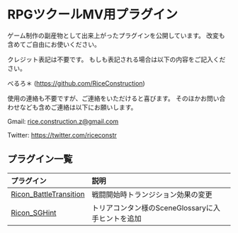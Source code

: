 # RPGツクールMV用プラグイン

ゲーム制作の副産物として出来上がったプラグインを公開しています。
改変も含めてご自由にお使いください。


クレジット表記は不要です。
もしも表記される場合は以下の内容をご記入ください。

べるろ＊ (https://github.com/RiceConstruction)


使用の連絡も不要ですが、ご連絡をいただけると喜びます。
そのほかお問い合わせなども含めご連絡は以下にお願いします。

Gmail: rice.construction.z@gmail.com

Twitter: https://twitter.com/riceconstr


## プラグイン一覧

| プラグイン |  説明 |
|:-----------|:-------------|
| [Ricon_BattleTransition](Ricon_BattleTransition.js) | 戦闘開始時トランジション効果の変更 |
| [Ricon_SGHint](Ricon_SGHint.js) | トリアコンタン様のSceneGlossaryに入手ヒントを追加 |
